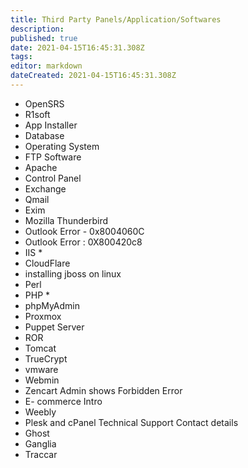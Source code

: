 ```yaml
---
title: Third Party Panels/Application/Softwares
description: 
published: true
date: 2021-04-15T16:45:31.308Z
tags: 
editor: markdown
dateCreated: 2021-04-15T16:45:31.308Z
---
```



- OpenSRS
- R1soft
- App Installer
- Database
- Operating System
- FTP Software
- Apache
- Control Panel
- Exchange
- Qmail
- Exim
- Mozilla Thunderbird
- Outlook Error - 0x8004060C
- Outlook Error : 0X800420c8
- IIS *
- CloudFlare
- installing jboss on linux
- Perl
- PHP *
- phpMyAdmin
- Proxmox
- Puppet Server
- ROR
- Tomcat
- TrueCrypt
- vmware
- Webmin
- Zencart Admin shows Forbidden Error
- E- commerce Intro
- Weebly
- Plesk and cPanel Technical Support Contact details
- Ghost
- Ganglia
- Traccar